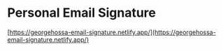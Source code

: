 # Personal Email Signature
[https://georgehossa-email-signature.netlify.app/](https://georgehossa-email-signature.netlify.app/)
